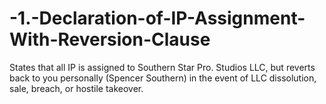# -1.-Declaration-of-IP-Assignment-With-Reversion-Clause
States that all IP is assigned to Southern Star Pro. Studios LLC, but reverts back to you personally (Spencer Southern) in the event of LLC dissolution, sale, breach, or hostile takeover.
